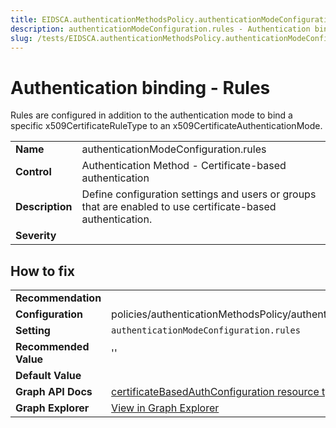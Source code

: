 ```yaml
---
title: EIDSCA.authenticationMethodsPolicy.authenticationModeConfiguration.rules
description: authenticationModeConfiguration.rules - Authentication binding - Rules
slug: /tests/EIDSCA.authenticationMethodsPolicy.authenticationModeConfiguration.rules
---
```


# Authentication binding - Rules

Rules are configured in addition to the authentication mode to bind a specific x509CertificateRuleType to an x509CertificateAuthenticationMode.

| | |
|-|-|
| **Name** | authenticationModeConfiguration.rules |
| **Control** | Authentication Method - Certificate-based authentication |
| **Description** | Define configuration settings and users or groups that are enabled to use certificate-based authentication. |
| **Severity** |  |

## How to fix
| | |
|-|-|
| **Recommendation** |  |
| **Configuration** | policies/authenticationMethodsPolicy/authenticationMethodConfigurations('X509Certificate') |
| **Setting** | `authenticationModeConfiguration.rules` |
| **Recommended Value** | '' |
| **Default Value** |  |
| **Graph API Docs** | [certificateBasedAuthConfiguration resource type - Microsoft Graph v1.0 - Microsoft Learn](https://learn.microsoft.com/en-us/graph/api/resources/certificatebasedauthconfiguration) |
| **Graph Explorer** | [View in Graph Explorer](https://developer.microsoft.com/en-us/graph/graph-explorer?request=policies/authenticationMethodsPolicy/authenticationMethodConfigurations('X509Certificate')&method=GET&version=beta&GraphUrl=https://graph.microsoft.com) |



